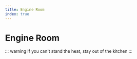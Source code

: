```yaml
---
title: Engine Room
index: true
---
```

# Engine Room

::: warning
If you can't stand the heat, stay out of the kitchen
:::
